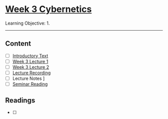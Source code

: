 # [Week 3 Cybernetics](https://canvas.sussex.ac.uk/courses/31028/pages/week-3-cybernetics-and-negative-feedback-2?module_item_id=1496358)
Learning Objective:
1. 

---

## Content
- [ ] [Introductory Text]()
- [ ] [Week 3 Lecture 1]()
- [ ] [Week 3 Lecture 2]()
- [ ] [Lecture Recording]()
- [ ] Lecture Notes []()]
- [ ] [Seminar Reading]()

## Readings
- [ ] 

